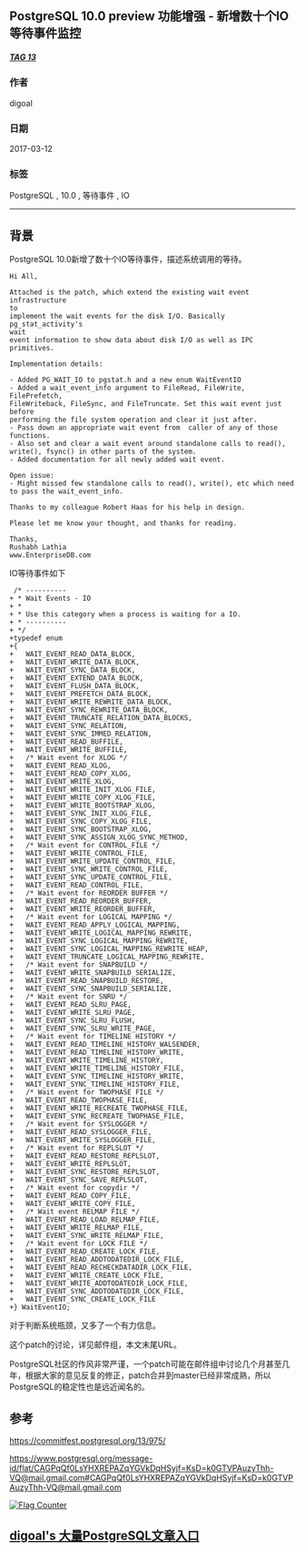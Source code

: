 ## PostgreSQL 10.0 preview 功能增强 - 新增数十个IO等待事件监控  
##### [TAG 13](../class/13.md)
                  
### 作者                                                               
digoal             
                    
### 日期               
2017-03-12              
                
### 标签             
PostgreSQL , 10.0 , 等待事件 , IO   
                  
----            
                     
## 背景      
PostgreSQL 10.0新增了数十个IO等待事件，描述系统调用的等待。  
  
```  
Hi All,  
  
Attached is the patch, which extend the existing wait event infrastructure  
to  
implement the wait events for the disk I/O. Basically pg_stat_activity's  
wait  
event information to show data about disk I/O as well as IPC primitives.  
  
Implementation details:  
  
- Added PG_WAIT_IO to pgstat.h and a new enum WaitEventIO  
- Added a wait_event_info argument to FileRead, FileWrite, FilePrefetch,  
FileWriteback, FileSync, and FileTruncate. Set this wait event just before  
performing the file system operation and clear it just after.  
- Pass down an appropriate wait event from  caller of any of those  
functions.  
- Also set and clear a wait event around standalone calls to read(),  
write(), fsync() in other parts of the system.  
- Added documentation for all newly added wait event.  
  
Open issue:  
- Might missed few standalone calls to read(), write(), etc which need  
to pass the wait_event_info.  
  
Thanks to my colleague Robert Haas for his help in design.  
  
Please let me know your thought, and thanks for reading.  
  
Thanks,  
Rushabh Lathia  
www.EnterpriseDB.com  
```  
  
IO等待事件如下  
  
```  
 /* ----------  
+ * Wait Events - IO  
+ *  
+ * Use this category when a process is waiting for a IO.  
+ * ----------  
+ */  
+typedef enum  
+{  
+	WAIT_EVENT_READ_DATA_BLOCK,  
+	WAIT_EVENT_WRITE_DATA_BLOCK,  
+	WAIT_EVENT_SYNC_DATA_BLOCK,  
+	WAIT_EVENT_EXTEND_DATA_BLOCK,  
+	WAIT_EVENT_FLUSH_DATA_BLOCK,  
+	WAIT_EVENT_PREFETCH_DATA_BLOCK,  
+	WAIT_EVENT_WRITE_REWRITE_DATA_BLOCK,  
+	WAIT_EVENT_SYNC_REWRITE_DATA_BLOCK,  
+	WAIT_EVENT_TRUNCATE_RELATION_DATA_BLOCKS,  
+	WAIT_EVENT_SYNC_RELATION,  
+	WAIT_EVENT_SYNC_IMMED_RELATION,  
+	WAIT_EVENT_READ_BUFFILE,  
+	WAIT_EVENT_WRITE_BUFFILE,  
+	/* Wait event for XLOG */  
+	WAIT_EVENT_READ_XLOG,  
+	WAIT_EVENT_READ_COPY_XLOG,  
+	WAIT_EVENT_WRITE_XLOG,  
+	WAIT_EVENT_WRITE_INIT_XLOG_FILE,  
+	WAIT_EVENT_WRITE_COPY_XLOG_FILE,  
+	WAIT_EVENT_WRITE_BOOTSTRAP_XLOG,  
+	WAIT_EVENT_SYNC_INIT_XLOG_FILE,  
+	WAIT_EVENT_SYNC_COPY_XLOG_FILE,  
+	WAIT_EVENT_SYNC_BOOTSTRAP_XLOG,  
+	WAIT_EVENT_SYNC_ASSIGN_XLOG_SYNC_METHOD,  
+	/* Wait event for CONTROL_FILE */  
+	WAIT_EVENT_WRITE_CONTROL_FILE,  
+	WAIT_EVENT_WRITE_UPDATE_CONTROL_FILE,  
+	WAIT_EVENT_SYNC_WRITE_CONTROL_FILE,  
+	WAIT_EVENT_SYNC_UPDATE_CONTROL_FILE,  
+	WAIT_EVENT_READ_CONTROL_FILE,  
+	/* Wait event for REORDER BUFFER */  
+	WAIT_EVENT_READ_REORDER_BUFFER,  
+	WAIT_EVENT_WRITE_REORDER_BUFFER,  
+	/* Wait event for LOGICAL MAPPING */  
+	WAIT_EVENT_READ_APPLY_LOGICAL_MAPPING,  
+	WAIT_EVENT_WRITE_LOGICAL_MAPPING_REWRITE,  
+	WAIT_EVENT_SYNC_LOGICAL_MAPPING_REWRITE,  
+	WAIT_EVENT_SYNC_LOGICAL_MAPPING_REWRITE_HEAP,  
+	WAIT_EVENT_TRUNCATE_LOGICAL_MAPPING_REWRITE,  
+	/* Wait event for SNAPBUILD */  
+	WAIT_EVENT_WRITE_SNAPBUILD_SERIALIZE,  
+	WAIT_EVENT_READ_SNAPBUILD_RESTORE,  
+	WAIT_EVENT_SYNC_SNAPBUILD_SERIALIZE,  
+	/* Wait event for SNRU */  
+	WAIT_EVENT_READ_SLRU_PAGE,  
+	WAIT_EVENT_WRITE_SLRU_PAGE,  
+	WAIT_EVENT_SYNC_SLRU_FLUSH,  
+	WAIT_EVENT_SYNC_SLRU_WRITE_PAGE,  
+	/* Wait event for TIMELINE HISTORY */  
+	WAIT_EVENT_READ_TIMELINE_HISTORY_WALSENDER,  
+	WAIT_EVENT_READ_TIMELINE_HISTORY_WRITE,  
+	WAIT_EVENT_WRITE_TIMELINE_HISTORY,  
+	WAIT_EVENT_WRITE_TIMELINE_HISTORY_FILE,  
+	WAIT_EVENT_SYNC_TIMELINE_HISTORY_WRITE,  
+	WAIT_EVENT_SYNC_TIMELINE_HISTORY_FILE,  
+	/* Wait event for TWOPHASE FILE */  
+	WAIT_EVENT_READ_TWOPHASE_FILE,  
+	WAIT_EVENT_WRITE_RECREATE_TWOPHASE_FILE,  
+	WAIT_EVENT_SYNC_RECREATE_TWOPHASE_FILE,  
+	/* Wait event for SYSLOGGER */  
+	WAIT_EVENT_READ_SYSLOGGER_FILE,  
+	WAIT_EVENT_WRITE_SYSLOGGER_FILE,  
+	/* Wait event for REPLSLOT */  
+	WAIT_EVENT_READ_RESTORE_REPLSLOT,  
+	WAIT_EVENT_WRITE_REPLSLOT,  
+	WAIT_EVENT_SYNC_RESTORE_REPLSLOT,  
+	WAIT_EVENT_SYNC_SAVE_REPLSLOT,  
+	/* Wait event for copydir */  
+	WAIT_EVENT_READ_COPY_FILE,  
+	WAIT_EVENT_WRITE_COPY_FILE,  
+	/* Wait event RELMAP FILE */  
+	WAIT_EVENT_READ_LOAD_RELMAP_FILE,  
+	WAIT_EVENT_WRITE_RELMAP_FILE,  
+	WAIT_EVENT_SYNC_WRITE_RELMAP_FILE,  
+	/* Wait event for LOCK FILE */  
+	WAIT_EVENT_READ_CREATE_LOCK_FILE,  
+	WAIT_EVENT_READ_ADDTODATEDIR_LOCK_FILE,  
+	WAIT_EVENT_READ_RECHECKDATADIR_LOCK_FILE,  
+	WAIT_EVENT_WRITE_CREATE_LOCK_FILE,  
+	WAIT_EVENT_WRITE_ADDTODATEDIR_LOCK_FILE,  
+	WAIT_EVENT_SYNC_ADDTODATEDIR_LOCK_FILE,  
+	WAIT_EVENT_SYNC_CREATE_LOCK_FILE  
+} WaitEventIO;  
```  
  
对于判断系统瓶颈，又多了一个有力信息。   
  
这个patch的讨论，详见邮件组，本文末尾URL。  
  
PostgreSQL社区的作风非常严谨，一个patch可能在邮件组中讨论几个月甚至几年，根据大家的意见反复的修正，patch合并到master已经非常成熟，所以PostgreSQL的稳定性也是远近闻名的。  
  
## 参考  
https://commitfest.postgresql.org/13/975/  
  
https://www.postgresql.org/message-id/flat/CAGPqQf0LsYHXREPAZqYGVkDqHSyjf=KsD=k0GTVPAuzyThh-VQ@mail.gmail.com#CAGPqQf0LsYHXREPAZqYGVkDqHSyjf=KsD=k0GTVPAuzyThh-VQ@mail.gmail.com  
  
<a rel="nofollow" href="http://info.flagcounter.com/h9V1"  ><img src="http://s03.flagcounter.com/count/h9V1/bg_FFFFFF/txt_000000/border_CCCCCC/columns_2/maxflags_12/viewers_0/labels_0/pageviews_0/flags_0/"  alt="Flag Counter"  border="0"  ></a>  
  
  
  
  
  
  
## [digoal's 大量PostgreSQL文章入口](https://github.com/digoal/blog/blob/master/README.md "22709685feb7cab07d30f30387f0a9ae")
  
